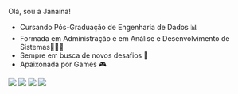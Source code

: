 Olá, sou a Janaína!

* Cursando Pós-Graduação de Engenharia de Dados 📊
* Formada em Administração e em Análise e Desenvolvimento de Sistemas👩🏻‍🎓
* Sempre em busca de novos desafios 🚀
* Apaixonada por Games 🎮



<img src="https://cdn.jsdelivr.net/gh/devicons/devicon@latest/icons/python/python-original.svg" />
<img src="https://cdn.jsdelivr.net/gh/devicons/devicon@latest/icons/pandas/pandas-original.svg" />
<img src="https://cdn.jsdelivr.net/gh/devicons/devicon@latest/icons/azuresqldatabase/azuresqldatabase-original.svg" />
<img src="https://cdn.jsdelivr.net/gh/devicons/devicon@latest/icons/apachespark/apachespark-original-wordmark.svg" />
